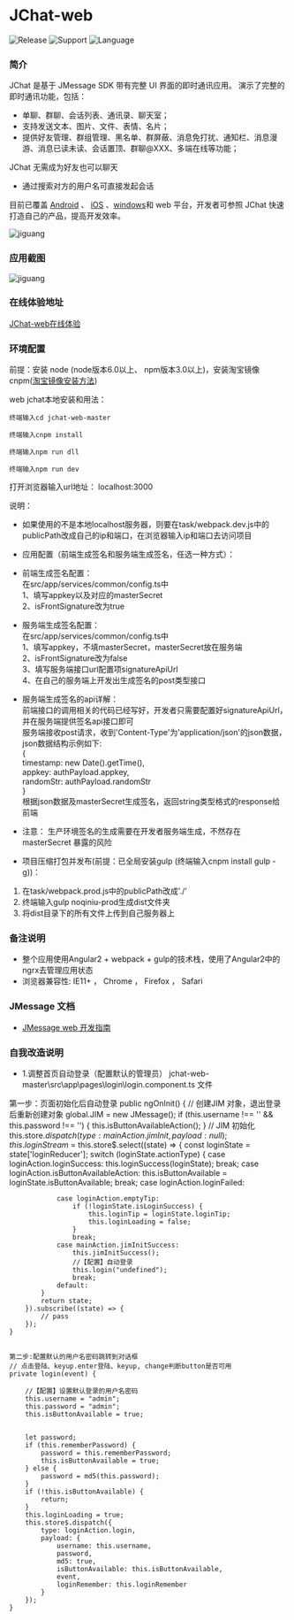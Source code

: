 # JChat-web
![Release](https://img.shields.io/badge/release-1.2.0-blue.svg?style=flat)
![Support](https://img.shields.io/badge/support-IE11+-blue.svg?style=flat)
![Language](http://img.shields.io/badge/language-Angular2-brightgreen.svg?style=flat)

		
### 简介

JChat 是基于 JMessage SDK 带有完整 UI 界面的即时通讯应用。 演示了完整的即时通讯功能，包括：

* 单聊、群聊、会话列表、通讯录、聊天室；
* 支持发送文本、图片、文件、表情、名片；
* 提供好友管理、群组管理、黑名单、群屏蔽、消息免打扰、通知栏、消息漫游、消息已读未读、会话置顶、群聊@XXX、多端在线等功能；

JChat 无需成为好友也可以聊天

* 通过搜索对方的用户名可直接发起会话

目前已覆盖 [Android](https://github.com/jpush/jchat-android) 、 [iOS](https://github.com/jpush/jchat-swift) 、[windows](https://github.com/jpush/jchat-windows)和 web 平台，开发者可参照 JChat 快速打造自己的产品，提高开发效率。

![jiguang](./screenshot/webjchat.gif)

### 应用截图

![jiguang](./screenshot/webjchat2.png)

### 在线体验地址

[JChat-web在线体验](https://jchat.im.jiguang.cn/#/login)

### 环境配置

前提：安装 node (node版本6.0以上、 npm版本3.0以上)，安装淘宝镜像cnpm([淘宝镜像安装方法](http://npm.taobao.org/))

web jchat本地安装和用法：
```
终端输入cd jchat-web-master
```
```
终端输入cnpm install
```
```
终端输入npm run dll
```
```
终端输入npm run dev
```
打开浏览器输入url地址：
localhost:3000

说明：
* 如果使用的不是本地localhost服务器，则要在task/webpack.dev.js中的publicPath改成自己的ip和端口，在浏览器输入ip和端口去访问项目

* 应用配置（前端生成签名和服务端生成签名，任选一种方式）：<br />
* 前端生成签名配置：<br />
在src/app/services/common/config.ts中<br />
1、填写appkey以及对应的masterSecret<br />
2、isFrontSignature改为true<br />

* 服务端生成签名配置：<br />
在src/app/services/common/config.ts中<br />
1、填写appkey，不填masterSecret，masterSecret放在服务端<br />
2、isFrontSignature改为false<br />
3、填写服务端接口url配置项signatureApiUrl<br />
4、在自己的服务端上开发出生成签名的post类型接口<br />

* 服务端生成签名的api详解：<br />
前端接口的调用相关的代码已经写好，开发者只需要配置好signatureApiUrl，并在服务端提供签名api接口即可<br />
服务端接收post请求，收到'Content-Type'为'application/json'的json数据，json数据结构示例如下:<br />
{  
  timestamp: new Date().getTime(),  
  appkey: authPayload.appkey,  
  randomStr: authPayload.randomStr  
}  
根据json数据及masterSecret生成签名，返回string类型格式的response给前端<br />

* 注意：
生产环境签名的生成需要在开发者服务端生成，不然存在 masterSecret 暴露的风险<br />

* 项目压缩打包并发布(前提：已全局安装gulp (终端输入cnpm install gulp -g))：

1. 在task/webpack.prod.js中的publicPath改成'./'
2. 终端输入gulp noqiniu-prod生成dist文件夹
3. 将dist目录下的所有文件上传到自己服务器上

### 备注说明

* 整个应用使用Angular2 + webpack + gulp的技术栈，使用了Angular2中的ngrx去管理应用状态
* 浏览器兼容性: IE11+ ， Chrome ， Firefox ， Safari

### JMessage 文档

* [JMessage web 开发指南](https://docs.jiguang.cn/jmessage/client/im_sdk_js_v2/)



### 自我改造说明
* 1.调整首页自动登录（配置默认的管理员）
jchat-web-master\src\app\pages\login\login.component.ts 文件

第一步：页面初始化后自动登录
    public ngOnInit() {
        // 创建JIM 对象，退出登录后重新创建对象
        global.JIM = new JMessage();
        if (this.username !== '' && this.password !== '') {
            this.isButtonAvailableAction();
        }
        // JIM 初始化
        this.store$.dispatch({
            type: mainAction.jimInit,
            payload: null
        });
        this.loginStream$ = this.store$.select((state) => {
            const loginState = state['loginReducer'];
            switch (loginState.actionType) {
                case loginAction.loginSuccess:
                    this.loginSuccess(loginState);
                    break;
                case loginAction.isButtonAvailableAction:
                    this.isButtonAvailable = loginState.isButtonAvailable;
                    break;
                case loginAction.loginFailed:

                case loginAction.emptyTip:
                    if (!loginState.isLoginSuccess) {
                        this.loginTip = loginState.loginTip;
                        this.loginLoading = false;
                    }
                    break;
                case mainAction.jimInitSuccess:
                    this.jimInitSuccess();
					//【配置】自动登录
					this.login("undefined");
                    break;
                default:
            }
            return state;
        }).subscribe((state) => {
            // pass
        });
    }
    
    
    第二步:配置默认的用户名密码跳转到对话框
    // 点击登陆、keyup.enter登陆、keyup, change判断button是否可用
    private login(event) {
		
		//【配置】设置默认登录的用户名密码
		this.username = "admin";
		this.password = "admin";
		this.isButtonAvailable = true;
		
		
        let password;
        if (this.rememberPassword) {
            password = this.rememberPassword;
            this.isButtonAvailable = true;
        } else {
            password = md5(this.password);
        }
        if (!this.isButtonAvailable) {
            return;
        }
        this.loginLoading = true;
        this.store$.dispatch({
            type: loginAction.login,
            payload: {
                username: this.username,
                password,
                md5: true,
                isButtonAvailable: this.isButtonAvailable,
                event,
                loginRemember: this.loginRemember
            }
        });
    }
    
